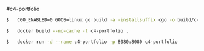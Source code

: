 #c4-portfolio

```sh
$   CGO_ENABLED=0 GOOS=linux go build -a -installsuffix cgo -o build/c4-portfolio
```

```sh
$   docker build --no-cache -t c4-portfolio .
```

```sh
$   docker run -d --name c4-portfolio -p 8080:8080 c4-portfolio
```